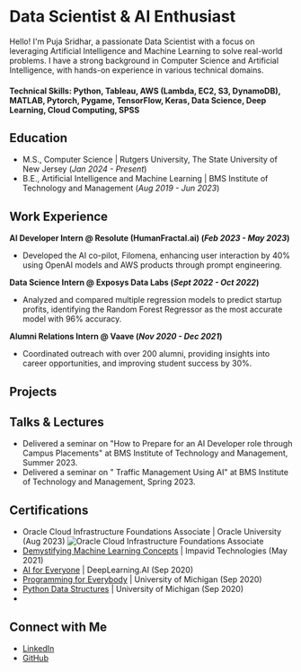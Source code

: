 # Data Scientist & AI Enthusiast
Hello! I'm Puja Sridhar, a passionate Data Scientist with a focus on leveraging Artificial Intelligence and Machine Learning to solve real-world problems. I have a strong background in Computer Science and Artificial Intelligence, with hands-on experience in various technical domains.

#### Technical Skills: Python, Tableau, AWS (Lambda, EC2, S3, DynamoDB), MATLAB, Pytorch, Pygame, TensorFlow, Keras, Data Science, Deep Learning, Cloud Computing, SPSS

## Education
- M.S., Computer Science | Rutgers University, The State University of New Jersey (_Jan 2024 - Present_)
- B.E., Artificial Intelligence and Machine Learning | BMS Institute of Technology and Management (_Aug 2019 - Jun 2023_)

## Work Experience
**AI Developer Intern @ Resolute (HumanFractal.ai) (_Feb 2023 - May 2023_)**
- Developed the AI co-pilot, Filomena, enhancing user interaction by 40% using OpenAI models and AWS products through prompt engineering.

**Data Science Intern @ Exposys Data Labs (_Sept 2022 - Oct 2022_)**
- Analyzed and compared multiple regression models to predict startup profits, identifying the Random Forest Regressor as the most accurate model with 96% accuracy.

**Alumni Relations Intern @ Vaave (_Nov 2020 - Dec 2021_)**
- Coordinated outreach with over 200 alumni, providing insights into career opportunities, and improving student success by 30%.

## Projects


## Talks & Lectures
- Delivered a seminar on "How to Prepare for an AI Developer role through Campus Placements" at BMS Institute of Technology and Management, Summer 2023.
- Delivered a seminar on " Traffic Management Using AI" at BMS Institute of Technology and Management, Spring 2023.

## Certifications
- Oracle Cloud Infrastructure Foundations Associate | Oracle University (Aug 2023)
  ![Oracle Cloud Infrastructure Foundations Associate]()
- [Demystifying Machine Learning Concepts](file:///C:/Users/Pujasridhar/OneDrive/Documents/Desktop/certificates/Puja%20S%20FDP%20Certificate.pdf) | Impavid Technologies (May 2021)
- [AI for Everyone](https://coursera.org/share/7c044a28fe65edc8d23c984ab3c51a50) | DeepLearning.AI (Sep 2020)
- [Programming for Everybody](https://coursera.org/share/eb846c2ec1f83b2472db7c5efe0ce4da) | University of Michigan (Sep 2020)
- [Python Data Structures](https://coursera.org/share/c5f8756b5e841c310c431b27d2057b20) | University of Michigan (Sep 2020)
- 

## Connect with Me
- [LinkedIn](https://www.linkedin.com/in/pujasridhar)
- [GitHub](https://github.com/pujasridhar)
